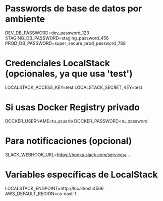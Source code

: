 # Passwords de base de datos por ambiente
DEV_DB_PASSWORD=dev_password_123
STAGING_DB_PASSWORD=staging_password_456
PROD_DB_PASSWORD=super_secure_prod_password_789

# Credenciales LocalStack (opcionales, ya que usa 'test')
LOCALSTACK_ACCESS_KEY=test
LOCALSTACK_SECRET_KEY=test

# Si usas Docker Registry privado
DOCKER_USERNAME=tu_usuario
DOCKER_PASSWORD=tu_password

# Para notificaciones (opcional)
SLACK_WEBHOOK_URL=https://hooks.slack.com/services/...

# Variables específicas de LocalStack
LOCALSTACK_ENDPOINT=http://localhost:4566
AWS_DEFAULT_REGION=us-east-1